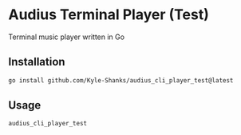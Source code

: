 # Audius Terminal Player (Test)

Terminal music player written in Go

## Installation

```bash
go install github.com/Kyle-Shanks/audius_cli_player_test@latest
```

## Usage

```bash
audius_cli_player_test
```

